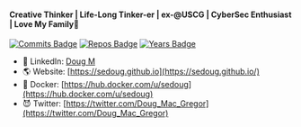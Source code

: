 #### Creative Thinker | Life-Long Tinker-er | ex-@USCG | CyberSec Enthusiast | Love My Family👋

[![Commits Badge](https://badges.pufler.dev/commits/all/sedoug)](https://badges.pufler.dev)
[![Repos Badge](https://badges.pufler.dev/repos/sedoug)](https://badges.pufler.dev)
[![Years Badge](https://badges.pufler.dev/years/sedoug)](https://badges.pufler.dev)

- 🦝️ LinkedIn: [Doug M](https://www.linkedin.com/in/sedoug/)
- 🌎 Website: [https://sedoug.github.io](https://sedoug.github.io/)
- 🐳 Docker: [https://hub.docker.com/u/sedoug](https://hub.docker.com/u/sedoug)
- 😈 Twitter: [https://twitter.com/Doug_Mac_Gregor](https://twitter.com/Doug_Mac_Gregor)
